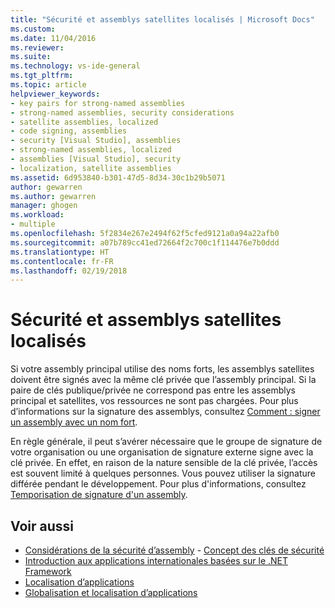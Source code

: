 ```yaml
---
title: "Sécurité et assemblys satellites localisés | Microsoft Docs"
ms.custom: 
ms.date: 11/04/2016
ms.reviewer: 
ms.suite: 
ms.technology: vs-ide-general
ms.tgt_pltfrm: 
ms.topic: article
helpviewer_keywords:
- key pairs for strong-named assemblies
- strong-named assemblies, security considerations
- satellite assemblies, localized
- code signing, assemblies
- security [Visual Studio], assemblies
- strong-named assemblies, localized
- assemblies [Visual Studio], security
- localization, satellite assemblies
ms.assetid: 6d953840-b301-47d5-8d34-30c1b29b5071
author: gewarren
ms.author: gewarren
manager: ghogen
ms.workload:
- multiple
ms.openlocfilehash: 5f2834e267e2494f62f5cfed9121a0a94a22afb0
ms.sourcegitcommit: a07b789cc41ed72664f2c700c1f114476e7b0ddd
ms.translationtype: HT
ms.contentlocale: fr-FR
ms.lasthandoff: 02/19/2018
---
```

# <a name="security-and-localized-satellite-assemblies"></a>Sécurité et assemblys satellites localisés

Si votre assembly principal utilise des noms forts, les assemblys satellites doivent être signés avec la même clé privée que l’assembly principal. Si la paire de clés publique/privée ne correspond pas entre les assemblys principal et satellites, vos ressources ne sont pas chargées. Pour plus d’informations sur la signature des assemblys, consultez [Comment : signer un assembly avec un nom fort](/dotnet/framework/app-domains/how-to-sign-an-assembly-with-a-strong-name).  
  
 En règle générale, il peut s’avérer nécessaire que le groupe de signature de votre organisation ou une organisation de signature externe signe avec la clé privée. En effet, en raison de la nature sensible de la clé privée, l’accès est souvent limité à quelques personnes. Vous pouvez utiliser la signature différée pendant le développement. Pour plus d'informations, consultez [Temporisation de signature d'un assembly](/dotnet/framework/app-domains/delay-sign-assembly).  
  
## <a name="see-also"></a>Voir aussi

- [Considérations de la sécurité d’assembly](/dotnet/framework/app-domains/assembly-security-considerations)  - [Concept des clés de sécurité](/dotnet/standard/security/key-security-concepts)   
- [Introduction aux applications internationales basées sur le .NET Framework](../ide/introduction-to-international-applications-based-on-the-dotnet-framework.md)   
- [Localisation d’applications](../ide/localizing-applications.md)   
- [Globalisation et localisation d’applications](../ide/globalizing-and-localizing-applications.md)
